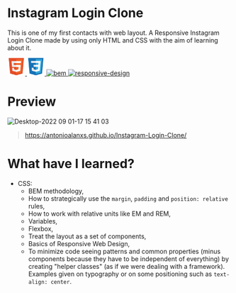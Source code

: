 # Instagram Login Clone

This is one of my first contacts with web layout. A Responsive Instagram Login Clone made by using only HTML and CSS with the aim of learning about it.

<a href="https://html.spec.whatwg.org/" target="_blank" rel="noreferrer">
  <img src="https://raw.githubusercontent.com/devicons/devicon/master/icons/html5/html5-original.svg" alt="html5" width="40" height="40" />
</a>
<a href="https://www.w3schools.com/css/" target="_blank" rel="noreferrer"> 
    <img src="https://raw.githubusercontent.com/devicons/devicon/master/icons/css3/css3-original.svg" alt="css3" width="40" height="40" /> 
</a>
<a href="https://getbem.com/introduction/" target="_blank" rel="noreferrer"> 
  <img src="https://achievement-images.teamtreehouse.com/badges_css_modularsass_stage02.png" alt="bem" width="40" height="40" />
</a>
<a href="https://developer.mozilla.org/es/docs/Learn/CSS/CSS_layout/Responsive_Design" target="_blank" rel="noreferrer">
  <img src="https://user-images.githubusercontent.com/79718376/211114700-5e3212cf-5b37-4ef9-82d9-6853f68624c6.png" alt="responsive-design" width="45" height="45" />
</a>

# Preview

![Desktop-2022 09 01-17 15 41 03](https://user-images.githubusercontent.com/79718376/187952081-25796940-9510-49d5-bb48-e4b6887535b7.gif)

> https://antonioalanxs.github.io/Instagram-Login-Clone/

# What have I learned?

* CSS:
  * BEM methodology,
  * How to strategically use the ```margin```, ```padding``` and ```position: relative``` rules,
  * How to work with relative units like EM and REM,
  * Variables,
  * Flexbox,
  * Treat the layout as a set of components,
  * Basics of Responsive Web Design,
  * To minimize code seeing patterns and common properties (minus components because they have to be independent of everything) by creating "helper classes" (as if we were dealing with a framework). Examples given on typography or on some positioning such as ```text-align: center```.
